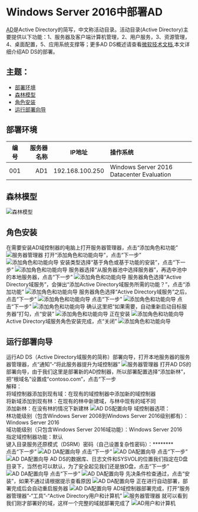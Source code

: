 # Windows Server 2016中部署AD

[AD](https://docs.microsoft.com/zh-cn/windows-server/identity/ad-ds/active-directory-domain-services)是Active Directory的简写，中文称活动目录。活动目录(Active Directory)主要提供以下功能：1、服务器及客户端计算机管理，2、用户服务，3、资源管理，4、桌面配置，5、应用系统支撑等；更多AD DS概述请查看[微软技术文档](https://docs.microsoft.com/zh-cn/windows-server/identity/ad-ds/get-started/virtual-dc/active-directory-domain-services-overview),本文详细介绍AD DS的部署。

## 主题：
- [部署环境](#部署环境)
- [森林模型](#森林模型)
- [角色安装](#角色安装)
- [运行部署向导](#运行部署向导)


## 部署环境

| 编号 | 服务器名称 | IP地址 | 操作系统 |
| ---- | -----: | :------: | :-----|
| 001 | AD1 | 192.168.100.250 | Windows Server 2016 Datacenter Evaluation |

## 森林模型

![森林模型](./../../IMGS/AD/AD-model-1.gif)

## 角色安装

在需要安装AD域控制器的电脑上打开服务器管理器，点击“添加角色和功能”
![服务器管理器](./../../IMGS/AD/AD-Deployment-1.png)
打开“添加角色和功能向导”，点击“下一步”
![添加角色和功能向导](./../../IMGS/AD/AD-Deployment-2.png)
安装类型选择“基于角色或基于功能的安装”，点击“下一步”
![添加角色和功能向导](./../../IMGS/AD/AD-Deployment-3.png)
服务器选择“从服务器池中选择服务器”，再选中池中的本地服务器，点击“下一步”
![添加角色和功能向导](./../../IMGS/AD/AD-Deployment-4.png)
服务器角色选择“Active Directory域服务”，会弹出“添加Active Directory域服务所需的功能？”，点击“添加功能”
![添加角色和功能向导](./../../IMGS/AD/AD-Deployment-5.png)
服务器角色选择“Active Directory域服务”之后，点击“下一步”
![添加角色和功能向导](./../../IMGS/AD/AD-Deployment-6.png)
点击“下一步”
![添加角色和功能向导](./../../IMGS/AD/AD-Deployment-7.png)
点击“下一步”
![添加角色和功能向导](./../../IMGS/AD/AD-Deployment-8.png)
确认这里把“如果需要，自动重新启动目标服务器”打勾，点“安装”
![添加角色和功能向导](./../../IMGS/AD/AD-Deployment-9.png)
正在安装
![添加角色和功能向导](./../../IMGS/AD/AD-Deployment-10.png)
Active Directory域服务角色安装完成，点“关闭”
![添加角色和功能向导](./../../IMGS/AD/AD-Deployment-11.png)

## 运行部署向导

运行AD DS（Active Directory域服务的简称）部署向导，打开本地服务器的服务器管理器，点“通知”-“将此服务器提升为域控制器”
![服务器管理器](./../../IMGS/AD/AD-Deployment-12.png)
打开AD DS的部署向导，由于我们这里是部署新的AD控制器，所以部署配置选择“添加新林”，把“根域名”设置成“contoso.com”，点击“下一步 \
解释： \
将域控制器添加到现有域：在现有的域控制器中添加新的域控制器 \
将新域添加到现有林：在现有的林中新建域，与林中现有的域不同 \
添加新林：在没有林的情况下新建林
![AD DS配置向导](./../../IMGS/AD/AD-Deployment-13.png)
域控制器选项： \
林功能级别（包含Windows Server 2008到Windows Server 2016级别都有）：Windows Server 2016 \
域功能级别（只包含Windows Server 2016域功能）：Windows Server 2016 \
指定域控制器功能：默认 \
键入目录服务还原模式（DSRM）密码（自己设置复杂性密码）：******** \
点击“下一步”
![AD DA配置向导](./../../IMGS/AD/AD-Deployment-14.png)
点击“下一步”
![AD DA配置向导](./../../IMGS/AD/AD-Deployment-15.png)
点击“下一步”
![AD DA配置向导](./../../IMGS/AD/AD-Deployment-16.png)
AD DS的数据库、日志文件和SYSVOL的位置我们指定在D盘目录下，当然也可以默认，为了安全起见我们还是放D盘，点击“下一步”
![AD DA配置向导](./../../IMGS/AD/AD-Deployment-17.png)
点击“下一步”
![AD DA配置向导](./../../IMGS/AD/AD-Deployment-18.png)
先决条件检查通过，点击“安装”，如果不通过请根据提示查看原因
![AD DA配置向导](./../../IMGS/AD/AD-Deployment-19.png)
正在进行自动部署，部署完成后会自动重启服务器
![AD DA配置向导](./../../IMGS/AD/AD-Deployment-20.png)
AD域控制器部署完成，打开“服务器管理器”-“工具”-“Active Directory用户和计算机”
![服务器管理器](./../../IMGS/AD/AD-Deployment-21.png)
就可以看到我们刚才部署好的域，这样一个完整的域就部署完成了
![AD用户和计算机](./../../IMGS/AD/AD-Deployment-22.png)